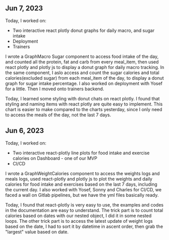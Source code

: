 ## Jun 7, 2023

Today, I worked on:
* Two interactive react plotly donut graphs for daily macro, and sugar intake
* Deployment
* Trainers

I wrote a GraphMacro Sugar component to access food intake of the day, and counted all the protein, fat and carb from every meal_item, then used react plotly and plotly js to display a donut graph for daily macro tracking. In the same component, I aslo access and count the sugar calories and total calories(excluded sugar) from each meal_item of the day, to display a donut graph for sugar intake percentage. I also worked on deployment with Yosef for a little. Then I moved onto trainers backend.

Today, I learned some styling with donut chats on react plotly. I found that styling and naming items with react plotly are quite easy to implement. This chart is easier to make compared to the charts yesterday, since I only need to access the meals of the day, not the last 7 days.

## Jun 6, 2023

Today, I worked on:

* Two interactive react-plotly line plots for food intake and exercise calories on Dashboard - one of our MVP
* CI/CD

I wrote a GraphWeightCalories component to access the weights logs and meals logs, used react-plotly and plotly js to plot the weights and daily calories for food intake and exercises based on the last 7 days, including the current day. I also worked with Yosef, Sonny and Charles for CI/CD, we faced a wall on Gitlab pipelines, but we have the yml files basically ready.

Today, I found that react-plotly is very easy to use, the examples and codes in the documentation are easy to understand. The trick part is to count total calories based on dates with our nested object, I did it in some nested loops. The other trick part is to access the latest update of weight logs based on the date, I had to sort it by datetime in ascent order, then grab the "largest" value based on date.
